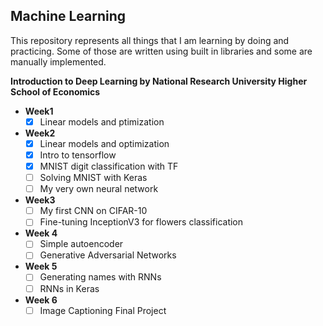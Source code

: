 Machine Learning
----------------------------------

This repository represents all things that I am learning by doing and practicing. Some of those are written using  built in libraries and some are manually implemented.

**Introduction to Deep Learning by National Research University Higher School of Economics**


  - **Week1**    
    - [x] Linear models and ptimization

  - **Week2**
    - [x] Linear models and optimization
    - [x] Intro to tensorflow
    - [x] MNIST digit classification with TF
    - [ ] Solving MNIST with Keras
    - [ ] My very own neural network
  - **Week3**
    - [ ] My first CNN on CIFAR-10
    - [ ] Fine-tuning InceptionV3 for flowers classification
  - **Week 4**
    - [ ] Simple autoencoder
    - [ ] Generative Adversarial Networks
  - **Week 5**
    - [ ] Generating names with RNNs
    - [ ] RNNs in Keras
  - **Week 6**
    - [ ] Image Captioning Final Project
